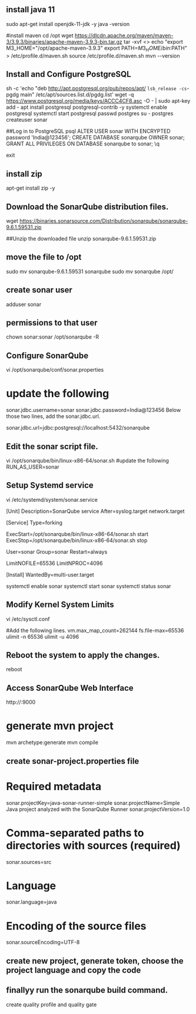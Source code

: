 ## install java 11
sudo apt-get install openjdk-11-jdk -y
java -version

#install maven
cd /opt wget https://dlcdn.apache.org/maven/maven-3/3.9.3/binaries/apache-maven-3.9.3-bin.tar.gz
tar -xvf <>
echo "export M3_HOME="/opt/apache-maven-3.9.3"
export PATH=$M3_HOME/bin:$PATH" > /etc/profile.d/maven.sh
source /etc/profile.d/maven.sh
mvn --version

## Install and Configure PostgreSQL

sh -c 'echo "deb http://apt.postgresql.org/pub/repos/apt/ `lsb_release -cs`-pgdg main"   /etc/apt/sources.list.d/pgdg.list'
wget -q https://www.postgresql.org/media/keys/ACCC4CF8.asc -O - | sudo apt-key add -
apt install postgresql postgresql-contrib -y
systemctl enable postgresql
systemctl start postgresql
passwd postgres
su - postgres
createuser sonar

##Log in to PostgreSQL
psql
ALTER USER sonar WITH ENCRYPTED password 'India@123456';
CREATE DATABASE sonarqube OWNER sonar;
GRANT ALL PRIVILEGES ON DATABASE sonarqube to sonar;
\q

exit

## install zip
apt-get install zip -y

## Download the SonarQube distribution files.
wget https://binaries.sonarsource.com/Distribution/sonarqube/sonarqube-9.6.1.59531.zip

##Unzip the downloaded file
unzip sonarqube-9.6.1.59531.zip

## move the file to /opt
sudo mv sonarqube-9.6.1.59531 sonarqube
sudo mv sonarqube /opt/

## create sonar user
adduser sonar

## permissions to that user
chown sonar:sonar /opt/sonarqube -R

## Configure SonarQube 
vi /opt/sonarqube/conf/sonar.properties 
# update the following

sonar.jdbc.username=sonar
sonar.jdbc.password=India@123456
Below those two lines, add the sonar.jdbc.url.

sonar.jdbc.url=jdbc:postgresql://localhost:5432/sonarqube

## Edit the sonar script file.
vi /opt/sonarqube/bin/linux-x86-64/sonar.sh
#update the following 
RUN_AS_USER=sonar

## Setup Systemd service

vi /etc/systemd/system/sonar.service


[Unit]
Description=SonarQube service
After=syslog.target network.target

[Service]
Type=forking

ExecStart=/opt/sonarqube/bin/linux-x86-64/sonar.sh start
ExecStop=/opt/sonarqube/bin/linux-x86-64/sonar.sh stop

User=sonar
Group=sonar
Restart=always

LimitNOFILE=65536
LimitNPROC=4096

[Install]
WantedBy=multi-user.target


systemctl enable sonar
systemctl start sonar
systemctl status sonar


## Modify Kernel System Limits

vi  /etc/sysctl.conf

#Add the following lines.
vm.max_map_count=262144
fs.file-max=65536
ulimit -n 65536
ulimit -u 4096


## Reboot the system to apply the changes.
reboot

## Access SonarQube Web Interface

http://<ip>:9000


# generate mvn project
mvn archetype:generate
mvn compile

## create sonar-project.properties file

# Required metadata
sonar.projectKey=java-sonar-runner-simple
sonar.projectName=Simple Java project analyzed with the SonarQube Runner
sonar.projectVersion=1.0

# Comma-separated paths to directories with sources (required)
sonar.sources=src

# Language
sonar.language=java

# Encoding of the source files
sonar.sourceEncoding=UTF-8


## create new project, generate token, choose the project language and copy the code


## finallyy run the sonarqube build command.

create quality profile and quality gate